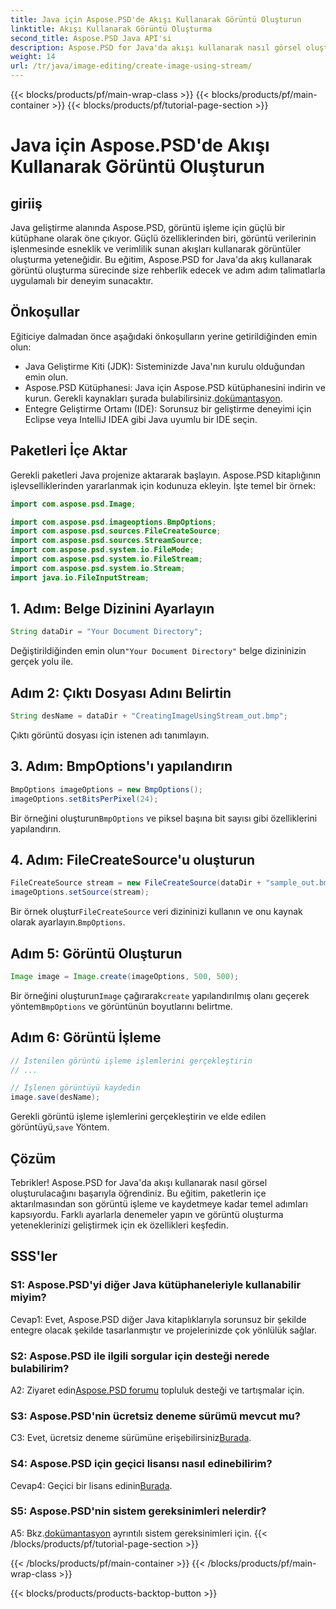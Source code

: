 ```yaml
---
title: Java için Aspose.PSD'de Akışı Kullanarak Görüntü Oluşturun
linktitle: Akışı Kullanarak Görüntü Oluşturma
second_title: Aspose.PSD Java API'si
description: Aspose.PSD for Java'da akışı kullanarak nasıl görsel oluşturulacağını öğrenin. Verimli görüntü işleme için bu adım adım kılavuzu izleyin.
weight: 14
url: /tr/java/image-editing/create-image-using-stream/
---
```


{{< blocks/products/pf/main-wrap-class >}}
{{< blocks/products/pf/main-container >}}
{{< blocks/products/pf/tutorial-page-section >}}

# Java için Aspose.PSD'de Akışı Kullanarak Görüntü Oluşturun

## giriiş

Java geliştirme alanında Aspose.PSD, görüntü işleme için güçlü bir kütüphane olarak öne çıkıyor. Güçlü özelliklerinden biri, görüntü verilerinin işlenmesinde esneklik ve verimlilik sunan akışları kullanarak görüntüler oluşturma yeteneğidir. Bu eğitim, Aspose.PSD for Java'da akış kullanarak görüntü oluşturma sürecinde size rehberlik edecek ve adım adım talimatlarla uygulamalı bir deneyim sunacaktır.

## Önkoşullar

Eğiticiye dalmadan önce aşağıdaki önkoşulların yerine getirildiğinden emin olun:

- Java Geliştirme Kiti (JDK): Sisteminizde Java'nın kurulu olduğundan emin olun.
-  Aspose.PSD Kütüphanesi: Java için Aspose.PSD kütüphanesini indirin ve kurun. Gerekli kaynakları şurada bulabilirsiniz.[dokümantasyon](https://reference.aspose.com/psd/java/).
- Entegre Geliştirme Ortamı (IDE): Sorunsuz bir geliştirme deneyimi için Eclipse veya IntelliJ IDEA gibi Java uyumlu bir IDE seçin.

## Paketleri İçe Aktar

Gerekli paketleri Java projenize aktararak başlayın. Aspose.PSD kitaplığının işlevselliklerinden yararlanmak için kodunuza ekleyin. İşte temel bir örnek:

```java
import com.aspose.psd.Image;

import com.aspose.psd.imageoptions.BmpOptions;
import com.aspose.psd.sources.FileCreateSource;
import com.aspose.psd.sources.StreamSource;
import com.aspose.psd.system.io.FileMode;
import com.aspose.psd.system.io.FileStream;
import com.aspose.psd.system.io.Stream;
import java.io.FileInputStream;
```

## 1. Adım: Belge Dizinini Ayarlayın

```java
String dataDir = "Your Document Directory";
```

 Değiştirildiğinden emin olun`"Your Document Directory"` belge dizininizin gerçek yolu ile.

## Adım 2: Çıktı Dosyası Adını Belirtin

```java
String desName = dataDir + "CreatingImageUsingStream_out.bmp";
```

Çıktı görüntü dosyası için istenen adı tanımlayın.

## 3. Adım: BmpOptions'ı yapılandırın

```java
BmpOptions imageOptions = new BmpOptions();
imageOptions.setBitsPerPixel(24);
```

 Bir örneğini oluşturun`BmpOptions` ve piksel başına bit sayısı gibi özelliklerini yapılandırın.

## 4. Adım: FileCreateSource'u oluşturun

```java
FileCreateSource stream = new FileCreateSource(dataDir + "sample_out.bmp");
imageOptions.setSource(stream);
```

 Bir örnek oluştur`FileCreateSource` veri dizininizi kullanın ve onu kaynak olarak ayarlayın.`BmpOptions`.

## Adım 5: Görüntü Oluşturun

```java
Image image = Image.create(imageOptions, 500, 500);
```

 Bir örneğini oluşturun`Image` çağırarak`create` yapılandırılmış olanı geçerek yöntem`BmpOptions` ve görüntünün boyutlarını belirtme.

## Adım 6: Görüntü İşleme

```java
// İstenilen görüntü işleme işlemlerini gerçekleştirin
// ...

// İşlenen görüntüyü kaydedin
image.save(desName);
```

 Gerekli görüntü işleme işlemlerini gerçekleştirin ve elde edilen görüntüyü,`save` Yöntem.

## Çözüm

Tebrikler! Aspose.PSD for Java'da akışı kullanarak nasıl görsel oluşturulacağını başarıyla öğrendiniz. Bu eğitim, paketlerin içe aktarılmasından son görüntü işleme ve kaydetmeye kadar temel adımları kapsıyordu. Farklı ayarlarla denemeler yapın ve görüntü oluşturma yeteneklerinizi geliştirmek için ek özellikleri keşfedin.

## SSS'ler

### S1: Aspose.PSD'yi diğer Java kütüphaneleriyle kullanabilir miyim?

Cevap1: Evet, Aspose.PSD diğer Java kitaplıklarıyla sorunsuz bir şekilde entegre olacak şekilde tasarlanmıştır ve projelerinizde çok yönlülük sağlar.

### S2: Aspose.PSD ile ilgili sorgular için desteği nerede bulabilirim?

 A2: Ziyaret edin[Aspose.PSD forumu](https://forum.aspose.com/c/psd/34) topluluk desteği ve tartışmalar için.

### S3: Aspose.PSD'nin ücretsiz deneme sürümü mevcut mu?

 C3: Evet, ücretsiz deneme sürümüne erişebilirsiniz[Burada](https://releases.aspose.com/).

### S4: Aspose.PSD için geçici lisansı nasıl edinebilirim?

 Cevap4: Geçici bir lisans edinin[Burada](https://purchase.aspose.com/temporary-license/).

### S5: Aspose.PSD'nin sistem gereksinimleri nelerdir?

 A5: Bkz.[dokümantasyon](https://reference.aspose.com/psd/java/) ayrıntılı sistem gereksinimleri için.
{{< /blocks/products/pf/tutorial-page-section >}}

{{< /blocks/products/pf/main-container >}}
{{< /blocks/products/pf/main-wrap-class >}}

{{< blocks/products/products-backtop-button >}}
